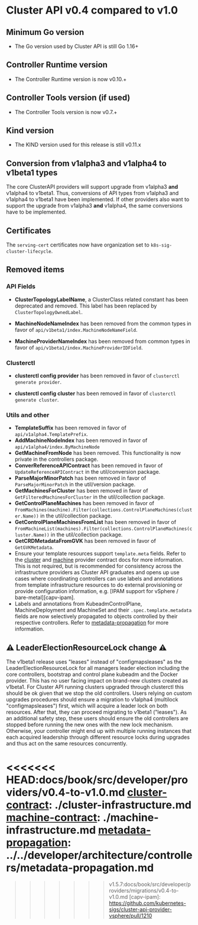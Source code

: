 # Cluster API v0.4 compared to v1.0

## Minimum Go version

- The Go version used by Cluster API is still Go 1.16+

## Controller Runtime version

- The Controller Runtime version is now v0.10.+

## Controller Tools version (if used)

- The Controller Tools version is now v0.7.+

## Kind version

- The KIND version used for this release is still v0.11.x

## Conversion from v1alpha3 and v1alpha4 to v1beta1 types

The core ClusterAPI providers will support upgrade from v1alpha3 **and** v1alpha4 to v1beta1. Thus, conversions of API types
from v1alpha3 and v1alpha4 to v1beta1 have been implemented. If other providers also want to support the upgrade from v1alpha3 **and**
v1alpha4, the same conversions have to be implemented.

## Certificates

The `serving-cert` certificates now have organization set to `k8s-sig-cluster-lifecycle`.

## Removed items

### API Fields

- **ClusterTopologyLabelName**, a ClusterClass related constant has been deprecated and removed. This label has been replaced by `ClusterTopologyOwnedLabel`.

- **MachineNodeNameIndex** has been removed from the common types in favor of `api/v1beta1/index.MachineNodeNameField`.

- **MachineProviderNameIndex** has been removed from common types in favor of `api/v1beta1/index.MachineProviderIDField`.

### Clusterctl

- **clusterctl config provider** has been removed in favor of `clusterctl generate provider`.

- **clusterctl config cluster** has been removed in favor of `clusterctl generate cluster`.

### Utils and other

- **TemplateSuffix** has been removed in favor of `api/v1alpha4.TemplatePrefix`.
- **AddMachineNodeIndex** has been removed in favor of `api/v1alpha4/index.ByMachineNode`
- **GetMachineFromNode** has been removed. This functionality is now private in the controllers package.
- **ConverReferenceAPIContract** has been removed in favor of `UpdateReferenceAPIContract` in the util/conversion package.
- **ParseMajorMinorPatch** has been removed in favor of `ParseMajorMinorPatch` in the util/version package.
- **GetMachinesForCluster** has been removed in favor of `GetFilteredMachinesForCluster` in the util/collection package.
- **GetControlPlaneMachines** has been removed in favor of `FromMachines(machine).Filter(collections.ControlPlaneMachines(cluster.Name))`  in the util/collection package.
- **GetControlPlaneMachinesFromList** has been removed in favor of `FromMachineList(machines).Filter(collections.ControlPlaneMachines(cluster.Name))` in the util/collection package.
- **GetCRDMetadataFromGVK** has been removed in favor of `GetGVKMetadata`.
- Ensure your template resources support `template.meta` fields. Refer to the [cluster][cluster-contract] and
  [machine][machine-contract] provider contract docs for more information. This is not required, but is recommended for
  consistency across the infrastructure providers as Cluster API graduates and opens up use cases where coordinating
  controllers can use labels and annotations from template infrastructure resources to do external provisioning or
  provide configuration information, e.g. [IPAM support for vSphere / bare-metal][capv-ipam]. 
- Labels and annotations from KubeadmControlPlane, MachineDeployment and MachineSet and their `.spec.template.metadata` fields are now selectively propagated to objects controlled by their respective controllers. Refer to [metadata-propagation] for more information.

## ⚠ LeaderElectionResourceLock change ⚠

The v1beta1 release uses "leases" instead of "configmapsleases" as the LeaderElectionResourceLock for all managers leader election including the core controllers, bootstrap and control plane kubeadm and the Docker provider.
This has no user facing impact on brand-new clusters created as v1beta1.
For Cluster API running clusters upgraded through clusterctl this should be ok given that we stop the old controllers.
Users relying on custom upgrades procedures should ensure a migration to v1alpha4 (multilock "configmapsleases") first, which will acquire a leader lock on both resources. After that, they can proceed migrating to v1beta1 ("leases"). As an additional safety step, these users should ensure the old controllers are stopped before running the new ones with the new lock mechanism.
Otherwise, your controller might end up with multiple running instances that each acquired leadership through different resource locks during upgrades and thus act on the same resources concurrently.


<<<<<<< HEAD:docs/book/src/developer/providers/v0.4-to-v1.0.md
[cluster-contract]: ./cluster-infrastructure.md
[machine-contract]: ./machine-infrastructure.md
[metadata-propagation]: ../../developer/architecture/controllers/metadata-propagation.md
=======
[cluster-contract]: ./../cluster-infrastructure.md
[machine-contract]: ./../machine-infrastructure.md
[metadata-propagation]: ../../../developer/architecture/controllers/metadata-propagation.md
>>>>>>> v1.5.7:docs/book/src/developer/providers/migrations/v0.4-to-v1.0.md
[capv-ipam]: https://github.com/kubernetes-sigs/cluster-api-provider-vsphere/pull/1210
